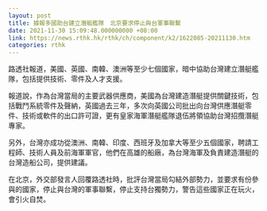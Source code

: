 ```yaml
---
layout: post
title: 據報多國助台建立潛艇艦隊　北京要求停止與台軍事聯繫
date: 2021-11-30 15:09:48.000000000 +08:00
link: https://news.rthk.hk/rthk/ch/component/k2/1622085-20211130.htm
categories: rthk
---
```


路透社報道，美國、英國、南韓、澳洲等至少七個國家，暗中協助台灣建立潛艇艦隊，包括提供技術、零件及人才支援。

報道說，作為台灣當局的主要武器供應商，美國為台灣建造潛艇提供關鍵技術，包括戰鬥系統零件及聲納，英國過去三年，多次向英國公司批出向台灣供應潛艇零件、技術或軟件的出口許可證，更有皇家海軍潛艇艦隊退伍將領協助台灣招攬潛艇專家。

另外，台灣亦成功從澳洲、南韓、印度、西班牙及加拿大等至少五個國家，聘請工程師、技術人員及前海軍軍官，他們在高雄的船廠，為台灣海軍及負責建造潛艇的台灣造船公司，提供建議。

在北京，外交部發言人回覆路透社時，批評台灣當局勾結外部勢力，並要求有份參與的國家，停止與台灣的軍事聯繫，停止支持台獨勢力，警告這些國家正在玩火，會引火自焚。
